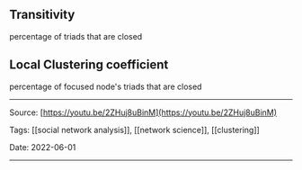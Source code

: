 ## Transitivity
percentage of triads that are closed

## Local Clustering coefficient
percentage of focused node's triads that are closed


 
---

Source: [https://youtu.be/2ZHuj8uBinM](https://youtu.be/2ZHuj8uBinM)

Tags: [[social network analysis]], [[network science]], [[clustering]]

Date: 2022-06-01

---
